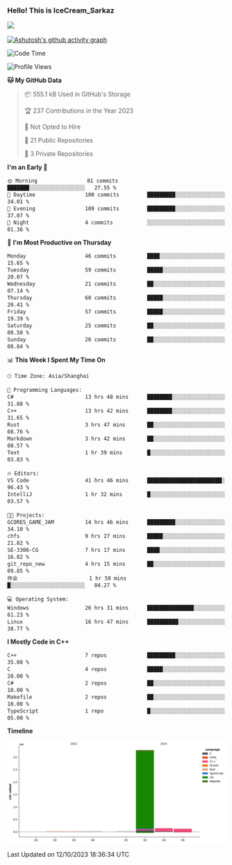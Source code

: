 ### Hello! This is IceCream_Sarkaz

![](https://github-readme-stats.vercel.app/api?username=Huang-Yuhan&theme=dark)

[![Ashutosh's github activity graph](https://github-readme-activity-graph.vercel.app/graph?username=Huang-Yuhan&bg_color=000000&color=ffffff&line=c061cb&point=c64600&area=true&hide_border=true)](https://github.com/ashutosh00710/github-readme-activity-graph)


<!--START_SECTION:waka-->
![Code Time](http://img.shields.io/badge/Code%20Time-318%20hrs%203%20mins-blue)

![Profile Views](http://img.shields.io/badge/Profile%20Views-1-blue)

**🐱 My GitHub Data** 

> 📦 555.1 kB Used in GitHub's Storage 
 > 
> 🏆 237 Contributions in the Year 2023
 > 
> 🚫 Not Opted to Hire
 > 
> 📜 21 Public Repositories 
 > 
> 🔑 3 Private Repositories 
 > 
**I'm an Early 🐤** 

```text
🌞 Morning                81 commits          ███████░░░░░░░░░░░░░░░░░░   27.55 % 
🌆 Daytime                100 commits         █████████░░░░░░░░░░░░░░░░   34.01 % 
🌃 Evening                109 commits         █████████░░░░░░░░░░░░░░░░   37.07 % 
🌙 Night                  4 commits           ░░░░░░░░░░░░░░░░░░░░░░░░░   01.36 % 
```
📅 **I'm Most Productive on Thursday** 

```text
Monday                   46 commits          ████░░░░░░░░░░░░░░░░░░░░░   15.65 % 
Tuesday                  59 commits          █████░░░░░░░░░░░░░░░░░░░░   20.07 % 
Wednesday                21 commits          ██░░░░░░░░░░░░░░░░░░░░░░░   07.14 % 
Thursday                 60 commits          █████░░░░░░░░░░░░░░░░░░░░   20.41 % 
Friday                   57 commits          █████░░░░░░░░░░░░░░░░░░░░   19.39 % 
Saturday                 25 commits          ██░░░░░░░░░░░░░░░░░░░░░░░   08.50 % 
Sunday                   26 commits          ██░░░░░░░░░░░░░░░░░░░░░░░   08.84 % 
```


📊 **This Week I Spent My Time On** 

```text
🕑︎ Time Zone: Asia/Shanghai

💬 Programming Languages: 
C#                       13 hrs 48 mins      ████████░░░░░░░░░░░░░░░░░   31.88 % 
C++                      13 hrs 42 mins      ████████░░░░░░░░░░░░░░░░░   31.65 % 
Rust                     3 hrs 47 mins       ██░░░░░░░░░░░░░░░░░░░░░░░   08.76 % 
Markdown                 3 hrs 42 mins       ██░░░░░░░░░░░░░░░░░░░░░░░   08.57 % 
Text                     1 hr 39 mins        █░░░░░░░░░░░░░░░░░░░░░░░░   03.83 % 

🔥 Editors: 
VS Code                  41 hrs 46 mins      ████████████████████████░   96.43 % 
IntelliJ                 1 hr 32 mins        █░░░░░░░░░░░░░░░░░░░░░░░░   03.57 % 

🐱‍💻 Projects: 
GCORES_GAME_JAM          14 hrs 46 mins      █████████░░░░░░░░░░░░░░░░   34.10 % 
chfs                     9 hrs 27 mins       █████░░░░░░░░░░░░░░░░░░░░   21.82 % 
SE-3306-CG               7 hrs 17 mins       ████░░░░░░░░░░░░░░░░░░░░░   16.82 % 
git_repo_new             4 hrs 15 mins       ██░░░░░░░░░░░░░░░░░░░░░░░   09.85 % 
作业                       1 hr 50 mins        █░░░░░░░░░░░░░░░░░░░░░░░░   04.27 % 

💻 Operating System: 
Windows                  26 hrs 31 mins      ███████████████░░░░░░░░░░   61.23 % 
Linux                    16 hrs 47 mins      ██████████░░░░░░░░░░░░░░░   38.77 % 
```

**I Mostly Code in C++** 

```text
C++                      7 repos             █████████░░░░░░░░░░░░░░░░   35.00 % 
C                        4 repos             █████░░░░░░░░░░░░░░░░░░░░   20.00 % 
C#                       2 repos             ██░░░░░░░░░░░░░░░░░░░░░░░   10.00 % 
Makefile                 2 repos             ██░░░░░░░░░░░░░░░░░░░░░░░   10.00 % 
TypeScript               1 repo              █░░░░░░░░░░░░░░░░░░░░░░░░   05.00 % 
```



**Timeline**

![Lines of Code chart](https://raw.githubusercontent.com/Huang-Yuhan/Huang-Yuhan/main/assets/bar_graph.png)


 Last Updated on 12/10/2023 18:36:34 UTC
<!--END_SECTION:waka-->
